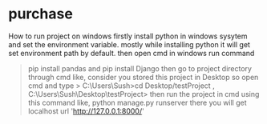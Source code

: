 # purchase
How to run project on windows
firstly install python in windows sysytem and set the environment variable. mostly while installing python it will get set environment path by default.
then open cmd in windows run command 
> pip install pandas and
> pip install Django
then go to project directory through cmd like,
> consider you stored this project in Desktop
> so open cmd and type > C:\Users\Sush>cd Desktop/testProject ,
> C:\Users\Sush\Desktop\testProject>
> then run the project in cmd using this command like,
> python manage.py runserver
> there you will get localhost url 'http://127.0.0.1:8000/'
 
